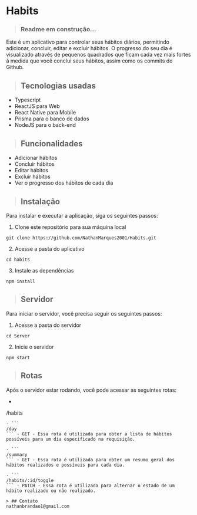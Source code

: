 # Habits

> ### Readme em construção...

Este é um aplicativo para controlar seus hábitos diários, permitindo adicionar, concluir, editar e excluir hábitos. O progresso do seu dia é visualizado através de pequenos quadrados que ficam cada vez mais fortes à medida que você conclui seus hábitos, assim como os commits do Github.

> ## Tecnologias usadas

- Typescript
- ReactJS para Web
- React Native para Mobile
- Prisma para o banco de dados
- NodeJS para o back-end

> ## Funcionalidades

- Adicionar hábitos
- Concluir hábitos
- Editar hábitos
- Excluir hábitos
- Ver o progresso dos hábitos de cada dia

> ## Instalação
Para instalar e executar a aplicação, siga os seguintes passos:

1. Clone este repositório para sua máquina local
```
git clone https://github.com/NathanMarques2001/Habits.git
```

2. Acesse a pasta do aplicativo
```
cd habits
```

3. Instale as dependências
```
npm install
```

> ## Servidor
Para iniciar o servidor, você precisa seguir os seguintes passos:

1. Acesse a pasta do servidor
```
cd Server
```

2. Inicie o servidor
```
npm start
```

> ## Rotas

Após o servidor estar rodando, você pode acessar as seguintes rotas:

- ```
/habits
``` - POST - Essa rota é utilizada para criar um novo hábito.
- ```
/day
``` - GET - Essa rota é utilizada para obter a lista de hábitos possíveis para um dia especificado na requisição.

- ```
/summary
``` - GET - Essa rota é utilizada para obter um resumo geral dos hábitos realizados e possíveis para cada dia.

- ```
/habits/:id/toggle
``` - PATCH - Essa rota é utilizada para alternar o estado de um hábito realizado ou não realizado.

> ## Contato
nathanbrandao1@gmail.com
